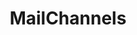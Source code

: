 ---
blog: https://blog.mailchannels.com/
facebook: https://facebook.com/mailchannels
linkedin: https://linkedin.com/company/mailchannels
logohandle: mailchannels
sort: mailchannels
title: MailChannels
twitter: https://x.com/mailchannels
website: https://www.mailchannels.com/
youtube: https://youtube.com/user/mailchannels
---